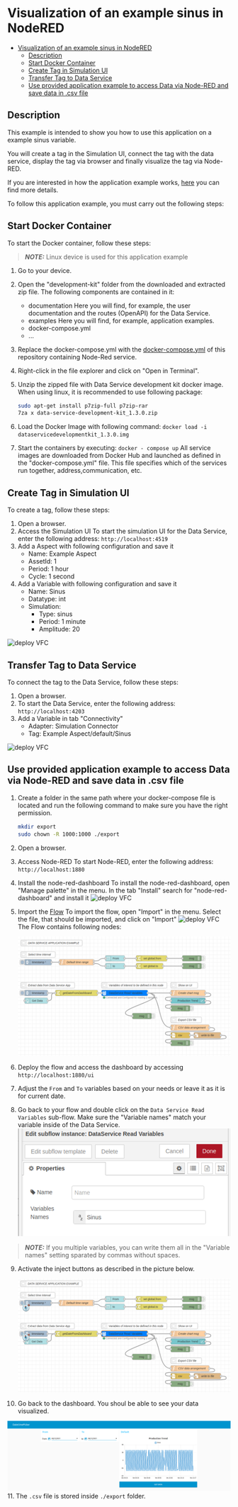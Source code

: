 # Visualization of an example sinus in NodeRED

- [Visualization of an example sinus in NodeRED](#visualization-of-an-example-sinus-in-nodered)
  - [Description](#description)
  - [Start Docker Container](#start-docker-container)
  - [Create Tag in Simulation UI](#create-tag-in-simulation-ui)
  - [Transfer Tag to Data Service](#transfer-tag-to-data-service)
  - [Use provided application example to access Data via Node-RED and save data in .csv file](#use-provided-application-example-to-access-data-via-node-red-and-save-data-in-csv-file)
  
## Description

This example is intended to show you how to use this application on a example sinus variable.

You will create a tag in the Simulation UI, connect the tag with the data service, display the tag via browser and finally visualize the tag via Node-RED.

If you are interested in how the application example works, [here](./Implementation.md) you can find more details.

To follow this application example, you must carry out the following steps:

## Start Docker Container

To start the Docker container, follow these steps:

 > **_NOTE:_**  Linux device is used for this application example

1. Go to your device.
2. Open the "development-kit" folder from the downloaded and extracted zip file.
   The following components are contained in it:
   - documentation
     Here you will find, for example, the user documentation and the routes (OpenAPI) for the Data Service.
   - examples
     Here you will find, for example, application examples.
   - docker-compose.yml
   - ...
3. Replace the docker-compose.yml with the [docker-compose.yml](../docker-compose.yml) of this repository containing Node-Red service.
4. Right-click in the file explorer and click on "Open in Terminal".
5. Unzip the zipped file with Data Service development kit docker image. When using linux, it is recommended to use following package:

   ```bash
   sudo apt-get install p7zip-full p7zip-rar
   7za x data-service-development-kit_1.3.0.zip
   ```

6. Load the Docker Image with following command: `docker load -i dataservicedevelopmentkit_1.3.0.img`
7. Start the containers by executing: `docker - compose up`
   All service images are downloaded from Docker Hub and launched as defined in the "docker-compose.yml" file. This file specifies which of the services run together, address,communication, etc.

## Create Tag in Simulation UI

To create a tag, follow these steps:

1. Open a browser.
2. Access the Simulation UI
   To start the simulation UI for the Data Service, enter the following address: `http://localhost:4519`
3. Add a Aspect with following configuration and save it
    - Name: Example Aspect
    - AssetId: 1
    - Period: 1 hour
    - Cycle: 1 second
4. Add a Variable with following configuration and save it
   - Name: Sinus
   - Datatype: int
   - Simulation:
     - Type: sinus
     - Period: 1 minute
     - Amplitude: 20

![deploy VFC](../docs/graphics/aspect.png)

## Transfer Tag to Data Service

To connect the tag to the Data Service, follow these steps:

1. Open a browser.
2. To start the Data Service, enter the following address: `http://localhost:4203`
3. Add a Variable in tab "Connectivity"
   - Adapter: Simulation Connector
   - Tag: Example Aspect/default/Sinus

![deploy VFC](../docs/graphics/data_service.png)


## Use provided application example to access Data via Node-RED and save data in .csv file

1. Create a folder in the same path where your docker-compose file is located and run the following command to make sure you have the right permission.
   ```bash
   mkdir export
   sudo chown -R 1000:1000 ./export
   ```
2. Open a browser.
3. Access Node-RED
   To start Node-RED, enter the following address: `http://localhost:1880`
4. Install the node-red-dashboard
   To install the node-red-dashboard, open "Manage palette" in the menu. In the tab "Install" search for "node-red-dashboard" and install it
    ![deploy VFC](../docs/graphics/nodeRED-install.png)
5. Import the [Flow](../src/flows.json)
   To import the flow, open "Import" in the menu. Select the file, that should be imported, and click on "Import"
   ![deploy VFC](../docs/graphics/nodeRED-import.png)
   The Flow contains following nodes:

   ![deploy VFC](../docs/graphics/flow_nodes.PNG)
6. Deploy the flow and access the dashboard by accessing `http://localhost:1880/ui`
7. Adjust the `From` and `To` variables based on your needs or leave it as it is for current date. 
8. Go back to your flow and double click on the `Data Service Read Variables` sub-flow. Make sure the "Variable names" match your variable inside of the Data Service. 
   ![deploy VFC](../docs/graphics/sub-flow-settings.PNG)
 > **_NOTE:_**  If you multiple variables, you can write them all in the "Variable names" setting sparated by commas without spaces.

9. Activate the inject buttons as described in the picture below.

   ![deploy VFC](../docs/graphics/activate-flow.PNG)
10. Go back to the dashboard. You shoul be able to see your data visualized.

   ![deploy VFC](../docs/graphics/data-visual.PNG)
11. The `.csv` file is stored inside `./export` folder.